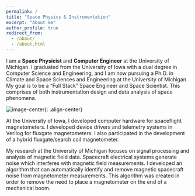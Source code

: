 ```yaml
---
permalink: /
title: "Space Physics & Instrumentation"
excerpt: "About me"
author_profile: true
redirect_from: 
  - /about/
  - /about.html
---
```


I am a  <strong>Space Physicist</strong> and <strong>Computer Engineer</strong> at the University of Michigan. I graduated from the University of Iowa with a dual degree in Computer Science and Engineering, and I am now pursuing a Ph.D. in Climate and Space Sciences and Engineering at the University of Michigan. My goal is to be a <q>Full Stack</q> Space Engineer and Space Scientist. This comprises of both instrumentation design and data analysis of space phenomena.

![image-center](/images/About/zeroG.jpg){: .align-center}

At the University of Iowa, I developed computer hardware for spaceflight magnetometers. I developed device drivers and telemetry systems in Verilog for fluxgate magnetometers. I also participated in the development of a hybrid fluxgate/search coil magnetometer. 

My research at the University of Michigan focuses on signal processing and analysis of magnetic field data. Spacecraft electrical systems generate noise which interferes with magnetic field measurements. I developed an algorithm that can automatically identify and remove magnetic spacecraft noise from magnetometer measurements. This algorithm was created in order to remove the need to place a magnetometer on the end of a mechanical boom.